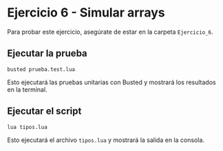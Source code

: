 # Ejercicio 6 - Simular arrays

Para probar este ejercicio, asegúrate de estar en la carpeta `Ejercicio_6`.

## Ejecutar la prueba

```
busted prueba.test.lua
```

Esto ejecutará las pruebas unitarias con Busted y mostrará los resultados en la terminal.

## Ejecutar el script

```
lua tipos.lua
```

Esto ejecutará el archivo `tipos.lua` y mostrará la salida en la consola.
